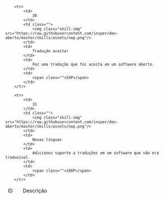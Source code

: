 <table id="skills" class="pure-table pure-table-horizontal">
    <thead>
        <td>ID</td>
        <td></td>
        <td>Descrição</td>
        <td></td>
    </thead>
    <tbody>
    
        <tr>
            <td>
                30
            </td>
            <td class="">
                <img class="skill-img" src="https://raw.githubusercontent.com/insper/dev-aberto/master/skills/assets/nop.png"/>
            </td>
            <td>
                Tradução aceita!
            </td>
            <td>
                Fez uma tradução que foi aceita em um software aberto.
            </td>
            <td>
                <span class="">5XP</span>
            </td>
        </tr>
    
        <tr>
            <td>
                31
            </td>
            <td class="">
                <img class="skill-img" src="https://raw.githubusercontent.com/insper/dev-aberto/master/skills/assets/nop.png"/>
            </td>
            <td>
                Novas línguas
            </td>
            <td>
                Adicionou suporte a traduções em um software que não era traduzível.
            </td>
            <td>
                <span class="">10XP</span>
            </td>
        </tr>
    
</tbody>
</table>